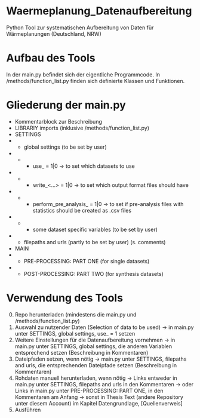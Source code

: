 # Waermeplanung_Datenaufbereitung
Python Tool zur systematischen Aufbereitung von Daten für Wärmeplanungen (Deutschland, NRW) 

# Aufbau des Tools
In der main.py befindet sich der eigentliche Programmcode. 
In /methods/function_list.py finden sich definierte Klassen und Funktionen. 

# Gliederung der main.py
- Kommentarblock zur Beschreibung
- LIBRARIY imports (inklusive /methods/function_list.py)
- SETTINGS
- - global settings (to be set by user)
- - - use_<dataset> = 1|0 -> to set which datasets to use
- - - write_<...> = 1|0   -> to set which output format files should have
- - - perform_pre_analysis_<something> = 1|0  -> to set if pre-analysis files with statistics should be created as .csv files
- - - some dataset specific variables (to be set by user)
- - filepaths and urls (partly to be set by user) (s. comments)
- MAIN 
- - PRE-PROCESSING: PART ONE (for single datasets)
- - POST-PROCESSING: PART TWO (for synthesis datasets)

# Verwendung des Tools
0) Repo herunterladen (mindestens die main.py und /methods/function_list.py)
1) Auswahl zu nutzender Daten (Selection of data to be used)
  -> in main.py unter SETTINGS, global settings, use_<dataset> = 1 setzen 
2) Weitere Einstellungen für die Datenaufbereitung vornehmen
  -> in main.py unter SETTINGS, global settings, die anderen Variablen entsprechend setzen (Beschreibung in Kommentaren)
3) Dateipfaden setzen, wenn nötig
  -> main.py unter SETTINGS, filepaths and urls, die entsprechenden Dateipfade setzen (Beschreibung in Kommentaren)
4) Rohdaten manuell herunterladen, wenn nötig
  -> Links entweder in main.py unter SETTINGS, filepaths and urls in den Kommentaren
  -> oder Links in main.py unter PRE-PROCESSING: PART ONE, <dataset> in den Kommentaren am Anfang
  -> sonst in Thesis Text (andere Repository unter diesem Account) im Kapitel Datengrundlage, <dataset> [Quellenverweis]
5) Ausführen
